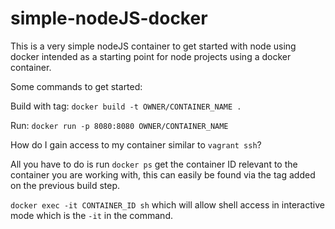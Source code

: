 # simple-nodeJS-docker

This is a very simple nodeJS container to get started with node using docker intended as a starting point for node projects using a docker container.

Some commands to get started: 

Build with tag: `docker build -t OWNER/CONTAINER_NAME .`

Run: `docker run -p 8080:8080 OWNER/CONTAINER_NAME`

How do I gain access to my container similar to `vagrant ssh`? 

All you have to do is run `docker ps` get the container ID relevant to the container you are working with,
this can easily be found via the tag added on the previous build step.

`docker exec -it CONTAINER_ID sh` which will allow shell access in interactive mode which is the `-it` in the command. 
